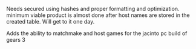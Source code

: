 Needs secured using hashes and proper formatting and optimization. minimum viable product is almost done after host names are stored in the created table. Will get to it one day.

Adds the ability to matchmake and host games for the jacinto pc build of gears 3
